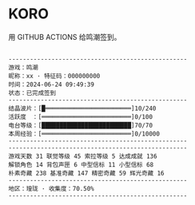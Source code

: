 # KORO
用 GITHUB ACTIONS 给鸣潮签到。


<code>
--------------------------------------------------
游戏：鸣潮
昵称：xx · 特征码：000000000
时间：2024-06-24 09:49:39
状态：已完成签到
--------------------------------------------------
结晶波片：[█════════════════════════]10/240
活跃度　：[═════════════════════════]0/100
电台等级：[█████████████████████████]70/70
本周经验：[═════════════════════════]0/10000
--------------------------------------------------
--------------------------------------------------
游戏天数 31 联觉等级 45 索拉等级 5 达成成就 136
解锁角色 14 背包声匣 6 中型信标 11 小型信标 68
朴素奇藏 238 基准奇藏 147 精密奇藏 59 辉光奇藏 16
--------------------------------------------------
地区：瑝珑 · 收集度：70.50%
--------------------------------------------------
</code>
